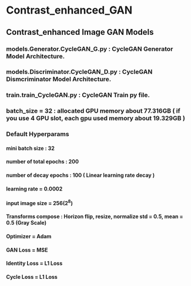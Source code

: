 # Contrast_enhanced_GAN

## Contrast_enhanced Image GAN Models

### models.Generator.CycleGAN_G.py : CycleGAN Generator Model Architecture.
### models.Discriminator.CycleGAN_D.py : CycleGAN Dismcriminator Model Architecture.

### train.train_CycleGAN.py : CycleGAN Train py file.
### batch_size = 32 : allocated GPU memory about 77.316GB ( if you use 4 GPU slot, each gpu used memory about 19.329GB )

### Default Hyperparams
#### mini batch size : 32
#### number of total epochs : 200
#### number of decay epochs : 100 ( Linear learning rate decay )
#### learning rate = 0.0002
#### input image size = 256$(2^8)$
#### Transforms compose : Horizon flip, resize, normalize std = 0.5, mean = 0.5 (Gray Scale)
#### Optimizer = Adam
#### GAN Loss = MSE
#### Identity Loss = L1 Loss
#### Cycle Loss = L1 Loss



